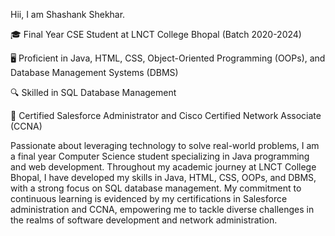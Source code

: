 
Hii, I am Shashank Shekhar.

🎓 Final Year CSE Student at LNCT College Bhopal (Batch 2020-2024)

🖥️ Proficient in Java, HTML, CSS, Object-Oriented Programming (OOPs), and Database Management Systems (DBMS)

🔍 Skilled in SQL Database Management

🏅 Certified Salesforce Administrator and Cisco Certified Network Associate (CCNA)

Passionate about leveraging technology to solve real-world problems, I am a final year Computer Science student specializing in Java programming and web development. Throughout my academic journey at LNCT College Bhopal, I have developed my skills in Java, HTML, CSS, OOPs, and DBMS, with a strong focus on SQL database management. My commitment to continuous learning is evidenced by my certifications in Salesforce administration and CCNA, empowering me to tackle diverse challenges in the realms of software development and network administration.

